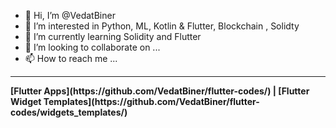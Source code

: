 - 👋 Hi, I’m @VedatBiner
- 👀 I’m interested in Python, ML, Kotlin & Flutter, Blockchain , Solidty
- 🌱 I’m currently learning Solidity and Flutter
- 💞️ I’m looking to collaborate on ...
- 📫 How to reach me ...
<HR>
<B>[Flutter Apps](https://github.com/VedatBiner/flutter-codes/) | </B> 
<B>[Flutter Widget Templates](https://github.com/VedatBiner/flutter-codes/widgets_templates/)</B>

<!---
VedatBiner/VedatBiner is a ✨ special ✨ repository because its `README.md` (this file) appears on your GitHub profile.
You can click the Preview link to take a look at your changes.
--->
